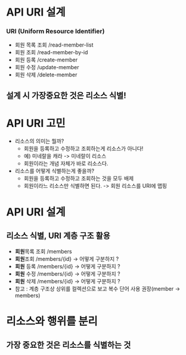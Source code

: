 
# API URI 설계 
### URI (Uniform Resource Identifier)

- 회원 목록 조회 /read-member-list
- 회원 조회 /read-member-by-id
- 회원 등록 /create-member
- 회원 수정 /update-member
- 회원 삭제 /delete-member

## **설계 시 가장중요한 것은 리소스 식별!** 
# API URI 고민 
- 리소스의 의미는 뭘까?
	- 회원을 등록하고 수정하고 조회하는게 리소스가 아니다! 
	- 예) 미네랄을 캐라 -> 미네랄이 리소스
	- 회원이라는 개념 자체가 바로 리소스다. 
- 리소스를 어떻게 식별하는게 좋을까? 
	- 회원을 등록하고 수정하고 조회하는 것을 모두 배제
	- 회원이라느 리소스만 식별하면 된다. -> 회원 리소스를 URI에 맵핑 

# API URI 설계 
## 리소스 식별, URI 계층 구조 활용

- **회원**목록 조회 /members
- **회원**조회 /members/{id}    -> 어떻게 구분하지 ?
- **회원** 등록 /members/{id}   -> 어떻게 구분하지 ?
- **회원** 수정 /members/{id}   -> 어떻게 구분하지 ?
- **회원** 삭제 /members/{id}   -> 어떻게 구분하지 ?
- 참고 : 계층 구조상 상위를 컬렉션으로 보고 복수 단어 사용 권장(member -> members)


# 리소스와 행위를 분리 
## 가장 중요한 것은 리소스를 식별하는 것 

